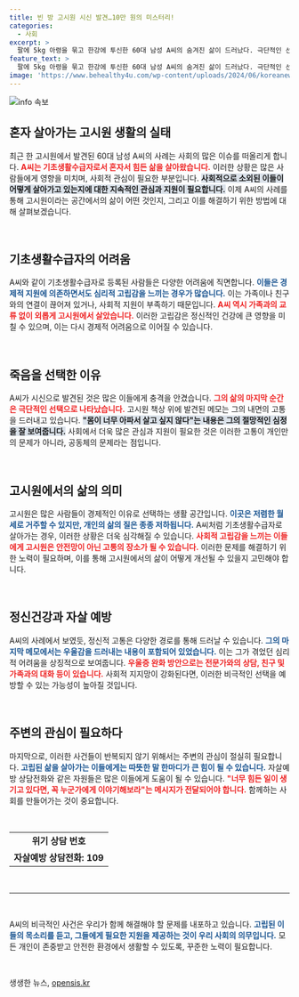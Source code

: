 ```yaml
---
title: 빈 방 고시원 시신 발견…10만 원의 미스터리!
categories:
  - 사회
excerpt: >
  팔에 5kg 아령을 묶고 한강에 투신한 60대 남성 A씨의 숨겨진 삶이 드러났다. 극단적인 선택의 배경은 기초생활수급자로서의 고독과 우울이었다. 유족을 찾는 경찰, A씨의 마지막 메시지가 남겼습니다.
feature_text: >
  팔에 5kg 아령을 묶고 한강에 투신한 60대 남성 A씨의 숨겨진 삶이 드러났다. 극단적인 선택의 배경은 기초생활수급자로서의 고독과 우울이었다. 유족을 찾는 경찰, A씨의 마지막 메시지가 남겼습니다.
image: 'https://www.behealthy4u.com/wp-content/uploads/2024/06/koreanews.jpg'
---
```


<p><img src="https://www.behealthy4u.com/wp-content/uploads/2024/06/koreanews.jpg" alt="info 속보" /></p>

<h2 data-ke-size="size26">혼자 살아가는 고시원 생활의 실태</h2>

<p data-ke-size="size16">최근 한 고시원에서 발견된 60대 남성 A씨의 사례는 사회의 많은 이슈를 떠올리게 합니다. <b><span style="color: #ee2323;">A씨는 기초생활수급자로서 혼자서 힘든 삶을 살아왔습니다.</span></b> 이러한 상황은 많은 사람들에게 영향을 미치며, 사회적 관심이 필요한 부분입니다. <b><span style="background-color: #21538527;">사회적으로 소외된 이들이 어떻게 살아가고 있는지에 대한 지속적인 관심과 지원이 필요합니다.</span></b> 이제 A씨의 사례를 통해 고시원이라는 공간에서의 삶이 어떤 것인지, 그리고 이를 해결하기 위한 방법에 대해 살펴보겠습니다.</p>

<p data-ke-size="size16">&nbsp;</p>

<h2 data-ke-size="size26">기초생활수급자의 어려움</h2>

<p data-ke-size="size16">A씨와 같이 기초생활수급자로 등록된 사람들은 다양한 어려움에 직면합니다. <b><span style="color: #1a5490;">이들은 경제적 지원에 의존하면서도 심리적 고립감을 느끼는 경우가 많습니다.</span></b> 이는 가족이나 친구와의 연결이 끊어져 있거나, 사회적 지원이 부족하기 때문입니다. <b><span style="color: #ee2323;">A씨 역시 가족과의 교류 없이 외롭게 고시원에서 살았습니다.</span></b> 이러한 고립감은 정신적인 건강에 큰 영향을 미칠 수 있으며, 이는 다시 경제적 어려움으로 이어질 수 있습니다.</p>

<p data-ke-size="size16">&nbsp;</p>

<h2 data-ke-size="size26">죽음을 선택한 이유</h2>

<p data-ke-size="size16">A씨가 시신으로 발견된 것은 많은 이들에게 충격을 안겼습니다. <b><span style="color: #ee2323;">그의 삶의 마지막 순간은 극단적인 선택으로 나타났습니다.</span></b> 고시원 책상 위에 발견된 메모는 그의 내면의 고통을 드러내고 있습니다. <b><span style="background-color: #21538527;">"몸이 너무 아파서 살고 싶지 않다"는 내용은 그의 절망적인 심정을 잘 보여줍니다.</span></b> 사회에서 더욱 많은 관심과 지원이 필요한 것은 이러한 고통이 개인만의 문제가 아니라, 공동체의 문제라는 점입니다.</p>

<p data-ke-size="size16">&nbsp;</p>

<h2 data-ke-size="size26">고시원에서의 삶의 의미</h2>

<p data-ke-size="size16">고시원은 많은 사람들이 경제적인 이유로 선택하는 생활 공간입니다. <b><span style="color: #1a5490;">이곳은 저렴한 월세로 거주할 수 있지만, 개인의 삶의 질은 종종 저하됩니다.</span></b> A씨처럼 기초생활수급자로 살아가는 경우, 이러한 상황은 더욱 심각해질 수 있습니다. <b><span style="color: #ee2323;">사회적 고립감을 느끼는 이들에게 고시원은 안전망이 아닌 고통의 장소가 될 수 있습니다.</span></b> 이러한 문제를 해결하기 위한 노력이 필요하며, 이를 통해 고시원에서의 삶이 어떻게 개선될 수 있을지 고민해야 합니다.</p>

<p data-ke-size="size16">&nbsp;</p>

<h2 data-ke-size="size26">정신건강과 자살 예방</h2>

<p data-ke-size="size16">A씨의 사례에서 보였듯, 정신적 고통은 다양한 경로를 통해 드러날 수 있습니다. <b><span style="color: #1a5490;">그의 마지막 메모에서는 우울감을 드러내는 내용이 포함되어 있었습니다.</span></b> 이는 그가 겪었던 심리적 어려움을 상징적으로 보여줍니다. <b><span style="color: #ee2323;">우울증 완화 방안으로는 전문가와의 상담, 친구 및 가족과의 대화 등이 있습니다.</span></b> 사회적 지지망이 강화된다면, 이러한 비극적인 선택을 예방할 수 있는 가능성이 높아질 것입니다.</p>

<p data-ke-size="size16">&nbsp;</p>

<h2 data-ke-size="size26">주변의 관심이 필요하다</h2>

<p data-ke-size="size16">마지막으로, 이러한 사건들이 반복되지 않기 위해서는 주변의 관심이 절실히 필요합니다. <b><span style="color: #1a5490;">고립된 삶을 살아가는 이들에게는 따뜻한 말 한마디가 큰 힘이 될 수 있습니다.</span></b> 자살예방 상담전화와 같은 자원들은 많은 이들에게 도움이 될 수 있습니다. <b><span style="color: #ee2323;">"너무 힘든 일이 생기고 있다면, 꼭 누군가에게 이야기해보라"는 메시지가 전달되어야 합니다.</span></b> 함께하는 사회를 만들어가는 것이 중요합니다.</p>

<p data-ke-size="size16">&nbsp;</p>

<table style="width: 100%;">
    <tr>
        <td style="text-align: center; height: 17px;"><b>위기 상담 번호</b></td>
    </tr>
    <tr>
        <td style="text-align: center; height: 17px;"><b>자살예방 상담전화: 109</b></td>
    </tr>
</table>

<p data-ke-size="size16">&nbsp;</p>

<hr />

<p data-ke-size="size16">&nbsp;</p> 

<p data-ke-size="size16">A씨의 비극적인 사건은 우리가 함께 해결해야 할 문제를 내포하고 있습니다. <b><span style="color: #1a5490;">고립된 이들의 목소리를 듣고, 그들에게 필요한 지원을 제공하는 것이 우리 사회의 의무입니다.</span></b> 모든 개인이 존중받고 안전한 환경에서 생활할 수 있도록, 꾸준한 노력이 필요합니다.</p>

<p data-ke-size="size16">&nbsp;</p>
생생한 뉴스, <a href="https://opensis.kr" rel="dofollow">opensis.kr</a>


